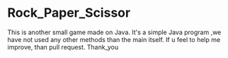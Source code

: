 # Rock_Paper_Scissor
This is another small game made on Java.
It's a simple Java program ,we have not used any other methods than the main itself.
If u feel to help me improve, than pull request.
Thank_you
